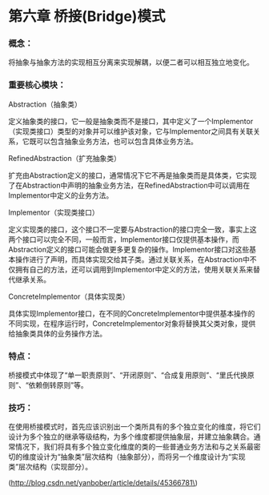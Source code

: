 # 第六章 桥接\(Bridge\)模式

### 概念：

将抽象与抽象方法的实现相互分离来实现解耦，以便二者可以相互独立地变化。

### 重要核心模块：

Abstraction（抽象类）

定义抽象类的接口，它一般是抽象类而不是接口，其中定义了一个Implementor（实现类接口）类型的对象并可以维护该对象，它与Implementor之间具有关联关系，它既可以包含抽象业务方法，也可以包含具体业务方法。

RefinedAbstraction（扩充抽象类）

扩充由Abstraction定义的接口，通常情况下它不再是抽象类而是具体类，它实现了在Abstraction中声明的抽象业务方法，在RefinedAbstraction中可以调用在Implementor中定义的业务方法。

Implementor（实现类接口）

定义实现类的接口，这个接口不一定要与Abstraction的接口完全一致，事实上这两个接口可以完全不同，一般而言，Implementor接口仅提供基本操作，而Abstraction定义的接口可能会做更多更复杂的操作。Implementor接口对这些基本操作进行了声明，而具体实现交给其子类。通过关联关系，在Abstraction中不仅拥有自己的方法，还可以调用到Implementor中定义的方法，使用关联关系来替代继承关系。

ConcreteImplementor（具体实现类）

具体实现Implementor接口，在不同的ConcreteImplementor中提供基本操作的不同实现，在程序运行时，ConcreteImplementor对象将替换其父类对象，提供给抽象类具体的业务操作方法。

### **特点：**

桥接模式中体现了“单一职责原则”、“开闭原则”、“合成复用原则”、“里氏代换原则”、“依赖倒转原则”等。

### **技巧：**

在使用桥接模式时，首先应该识别出一个类所具有的多个独立变化的维度，将它们设计为多个独立的继承等级结构，为多个维度都提供抽象层，并建立抽象耦合。通常情况下，我们将具有多个独立变化维度的类的一些普通业务方法和与之关系最密切的维度设计为“抽象类”层次结构（抽象部分），而将另一个维度设计为“实现类”层次结构（实现部分）。

\(http://blog.csdn.net/yanbober/article/details/45366781\)

